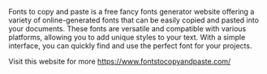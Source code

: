 Fonts to copy and paste is a free fancy fonts generator website offering a variety of online-generated fonts that can be easily copied and pasted into your documents. These fonts are versatile and compatible with various platforms, allowing you to add unique styles to your text. With a simple interface, you can quickly find and use the perfect font for your projects.

Visit this website for more https://www.fontstocopyandpaste.com/
